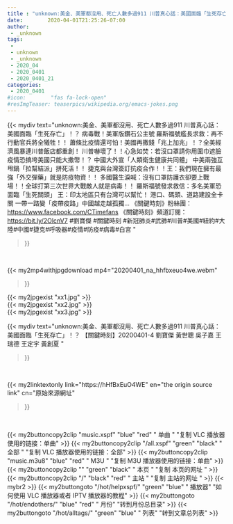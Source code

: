 ```yaml
---
title : "unknown:美金、美軍都沒用、死亡人數多過911 川普真心話：美國面臨「生死存亡」！？ 【關鍵時刻】20200401-4 劉寶傑 黃世聰 吳子嘉 王瑞德 王定宇 黃創夏 "
date:        2020-04-01T21:25:26-07:00
author:
 - _unknown
tags:
 - 
 - unknown
 - _unknown
 - 2020_04
 - 2020_0401
 - 2020_0401_21
categories:
 - 2020_0401
#icon:        "fas fa-lock-open"
#resImgTeaser: teaserpics/wikipedia.org/emacs-jokes.png
---
```







{{< mydiv text="unknown:美金、美軍都沒用、死亡人數多過911 川普真心話：美國面臨「生死存亡」！？ 病毒戰！美軍版鑽石公主號 羅斯福號艦長求救：再不行動官兵將全犧牲！！ 蕭條比疫情還可怕！美國再撒錢「兆上加兆」！？全美經濟風暴連川普飯店都重創！ 川普嚇壞了！！心急如焚：若沒口罩請你用圍巾遮臉 疫情恐搞垮美國只能大撒幣！？ 中國大外宣「人類衛生健康共同體」 中美兩強互甩鍋「拉幫結派」拼死活！！ 捷克與台灣簽訂抗疫合作！！王：我們現在擁有最強「外交彈藥」就是防疫物資！！ 多國醫生淚喊：沒有口罩防護衣卻要上戰場！！全球打第三次世界大戰敵人就是病毒！！ 羅斯福號發求救信：多名美軍恐面臨「生死關頭」 王：印太地區只有台灣可以幫忙！ 港口、碼頭、道路建設全卡關 一帶一路變「疫帶疫路」中國越走越孤獨…  《關鍵時刻》粉絲團：https://www.facebook.com/CTimefans 《關鍵時刻》頻道訂閱：https://bit.ly/2OlcnV7  #劉寶傑 #關鍵時刻 #新冠肺炎#武肺#川普#美國#紐約#大陸#中國#捷克#呼吸器#疫情#防疫#病毒#白宮 "
>}}
<br>


{{< my2mp4withjpgdownload mp4="20200401_na_hhfbxeuo4we.webm"
>}}

{{< my2jpgexist "xx1.jpg" >}}<br>
{{< my2jpgexist "xx2.jpg" >}}<br>
{{< my2jpgexist "xx3.jpg" >}}<br>



{{< mydiv text="unknown:美金、美軍都沒用、死亡人數多過911 川普真心話：美國面臨「生死存亡」！？ 【關鍵時刻】20200401-4 劉寶傑 黃世聰 吳子嘉 王瑞德 王定宇 黃創夏 "
>}}
<br>

{{< my2linktextonly link="https://hHfBxEuO4WE"
en="the origin source link" cn="原始來源網址"
>}}


<br>


{{< my2buttoncopy2clip "music.xspf"        "blue"   "red"    " 单曲 "  "复制 VLC 播放器使用的链接：单曲" >}} {{< my2buttoncopy2clip "/all.xspf"         "green"  "black"  " 全部 "  "复制 VLC 播放器使用的链接：全部" >}} {{< my2buttoncopy2clip "music.m3u8"        "blue"   "red"    " M3U  "    "复制 M3U 播放器使用的链接：单曲" >}} {{< my2buttoncopy2clip ""                  "green"  "black"  " 本页 "    "复制 本页的网址 " >}} {{< my2buttoncopy2clip "/"                 "black"  "red"    " 主站 "    "复制 主站的网址 " >}} {{< mybr2 >}} {{< my2buttongoto      "/hot/helpxspf/"    "green"  "blue"   " 播放器" "如何使用 VLC 播放器或者 IPTV 播放器的教程" >}} {{< my2buttongoto      "/hot/endothers/"   "blue"   "red"    " 月份"   "转到月份总目录" >}} {{< my2buttongoto      "/hot/alltags/"     "green"  "blue"   " 列表"   "转到文章总列表" >}} 

